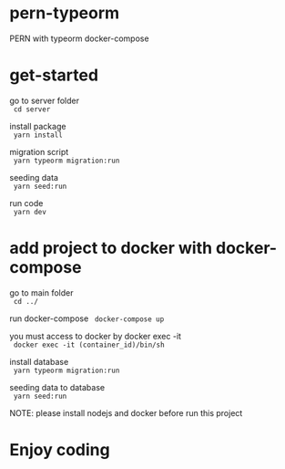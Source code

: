 # pern-typeorm
PERN with typeorm docker-compose

# get-started

go to server folder\
<code>
cd server
</code>

install package\
<code>
yarn install
</code>

migration script\
<code>
yarn typeorm migration:run
</code>

seeding data\
<code>
yarn seed:run
</code>

run code\
<code>
yarn dev
</code>

# add project to docker with docker-compose 
go to main folder\
<code>
cd ../
</code>

run docker-compose 
<code>
docker-compose up
</code>

you must access to docker by docker exec -it\
<code>
   docker exec -it (container_id)/bin/sh
</code>

install database\
<code>
yarn typeorm migration:run
</code>

seeding data to database\
<code>
yarn seed:run
</code>

NOTE: please install nodejs and docker before run this project
# Enjoy coding
